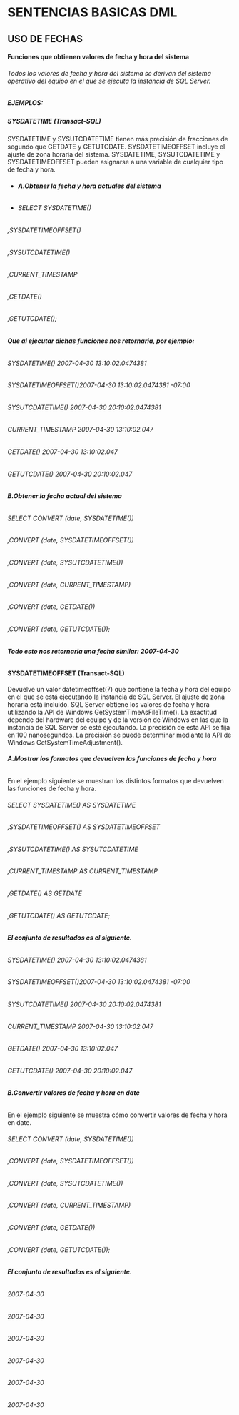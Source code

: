 # **SENTENCIAS BASICAS DML**
## **USO DE FECHAS**

#### **Funciones que obtienen valores de fecha y hora del sistema**
###### Todos los valores de fecha y hora del sistema se derivan del sistema operativo del equipo en el que se ejecuta la instancia de SQL Server.

##### EJEMPLOS:
##### **SYSDATETIME (Transact-SQL)**
SYSDATETIME y SYSUTCDATETIME tienen más precisión de fracciones de segundo que GETDATE y GETUTCDATE. SYSDATETIMEOFFSET incluye el ajuste de zona horaria del sistema. SYSDATETIME, SYSUTCDATETIME y SYSDATETIMEOFFSET pueden asignarse a una variable de cualquier tipo de fecha y hora.
- ###### **A.Obtener la fecha y hora actuales del sistema**
 - ###### SELECT SYSDATETIME() 
###### ,SYSDATETIMEOFFSET()
###### ,SYSUTCDATETIME()
###### ,CURRENT_TIMESTAMP
###### ,GETDATE()
###### ,GETUTCDATE();
###### **Que al ejecutar dichas funciones nos retornaria, por ejemplo:**
###### SYSDATETIME()      2007-04-30 13:10:02.0474381
###### SYSDATETIMEOFFSET()2007-04-30 13:10:02.0474381 -07:00
###### SYSUTCDATETIME()   2007-04-30 20:10:02.0474381
###### CURRENT_TIMESTAMP  2007-04-30 13:10:02.047
###### GETDATE()          2007-04-30 13:10:02.047
###### GETUTCDATE()       2007-04-30 20:10:02.047

###### **B.Obtener la fecha actual del sistema**
###### SELECT CONVERT (date, SYSDATETIME())
###### ,CONVERT (date, SYSDATETIMEOFFSET())
###### ,CONVERT (date, SYSUTCDATETIME())
###### ,CONVERT (date, CURRENT_TIMESTAMP)
###### ,CONVERT (date, GETDATE())
###### ,CONVERT (date, GETUTCDATE());
###### **Todo esto nos retornaria una fecha similar: 2007-04-30**

#### **SYSDATETIMEOFFSET (Transact-SQL)**
Devuelve un valor datetimeoffset(7) que contiene la fecha y hora del equipo en el que se está ejecutando la instancia de SQL Server. El ajuste de zona horaria está incluido.
SQL Server obtiene los valores de fecha y hora utilizando la API de Windows GetSystemTimeAsFileTime(). La exactitud depende del hardware del equipo y de la versión de Windows en las que la instancia de SQL Server se esté ejecutando. La precisión de esta API se fija en 100 nanosegundos. La precisión se puede determinar mediante la API de Windows GetSystemTimeAdjustment().
###### **A.Mostrar los formatos que devuelven las funciones de fecha y hora**
En el ejemplo siguiente se muestran los distintos formatos que devuelven las funciones de fecha y hora.
###### SELECT SYSDATETIME() AS SYSDATETIME
###### ,SYSDATETIMEOFFSET() AS SYSDATETIMEOFFSET
###### ,SYSUTCDATETIME() AS SYSUTCDATETIME
###### ,CURRENT_TIMESTAMP AS CURRENT_TIMESTAMP
###### ,GETDATE() AS GETDATE
###### ,GETUTCDATE() AS GETUTCDATE;
###### **El conjunto de resultados es el siguiente.**
###### SYSDATETIME() 2007-04-30 13:10:02.0474381
###### SYSDATETIMEOFFSET()2007-04-30 13:10:02.0474381 -07:00
###### SYSUTCDATETIME() 2007-04-30 20:10:02.0474381
###### CURRENT_TIMESTAMP 2007-04-30 13:10:02.047
###### GETDATE() 2007-04-30 13:10:02.047
###### GETUTCDATE() 2007-04-30 20:10:02.047
###### **B.Convertir valores de fecha y hora en date**
En el ejemplo siguiente se muestra cómo convertir valores de fecha y hora en date.
###### SELECT CONVERT (date, SYSDATETIME())
###### ,CONVERT (date, SYSDATETIMEOFFSET())
###### ,CONVERT (date, SYSUTCDATETIME())
###### ,CONVERT (date, CURRENT_TIMESTAMP)
###### ,CONVERT (date, GETDATE())
###### ,CONVERT (date, GETUTCDATE());
###### **El conjunto de resultados es el siguiente.**
###### 2007-04-30  
###### 2007-04-30  
###### 2007-04-30
###### 2007-04-30
###### 2007-04-30
###### 2007-04-30
